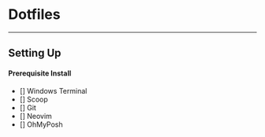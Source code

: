 # Dotfiles
___

## Setting Up

#### Prerequisite Install
- [] Windows Terminal
- [] Scoop
- [] Git
- [] Neovim
- [] OhMyPosh
